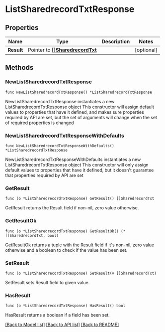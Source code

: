 # ListSharedrecordTxtResponse

## Properties

Name | Type | Description | Notes
------------ | ------------- | ------------- | -------------
**Result** | Pointer to [**[]SharedrecordTxt**](SharedrecordTxt.md) |  | [optional] 

## Methods

### NewListSharedrecordTxtResponse

`func NewListSharedrecordTxtResponse() *ListSharedrecordTxtResponse`

NewListSharedrecordTxtResponse instantiates a new ListSharedrecordTxtResponse object
This constructor will assign default values to properties that have it defined,
and makes sure properties required by API are set, but the set of arguments
will change when the set of required properties is changed

### NewListSharedrecordTxtResponseWithDefaults

`func NewListSharedrecordTxtResponseWithDefaults() *ListSharedrecordTxtResponse`

NewListSharedrecordTxtResponseWithDefaults instantiates a new ListSharedrecordTxtResponse object
This constructor will only assign default values to properties that have it defined,
but it doesn't guarantee that properties required by API are set

### GetResult

`func (o *ListSharedrecordTxtResponse) GetResult() []SharedrecordTxt`

GetResult returns the Result field if non-nil, zero value otherwise.

### GetResultOk

`func (o *ListSharedrecordTxtResponse) GetResultOk() (*[]SharedrecordTxt, bool)`

GetResultOk returns a tuple with the Result field if it's non-nil, zero value otherwise
and a boolean to check if the value has been set.

### SetResult

`func (o *ListSharedrecordTxtResponse) SetResult(v []SharedrecordTxt)`

SetResult sets Result field to given value.

### HasResult

`func (o *ListSharedrecordTxtResponse) HasResult() bool`

HasResult returns a boolean if a field has been set.


[[Back to Model list]](../README.md#documentation-for-models) [[Back to API list]](../README.md#documentation-for-api-endpoints) [[Back to README]](../README.md)


